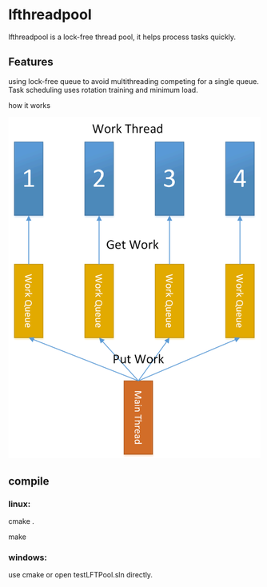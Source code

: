 # lfthreadpool

lfthreadpool is a lock-free thread pool, it helps process tasks quickly.

## Features

using lock-free queue to avoid multithreading competing for a single queue.
Task scheduling uses rotation training and minimum load.

how it works

![lockfree](lockfree.png)

## compile

### linux:

cmake  .

make 

### windows:

use cmake or  open testLFTPool.sln directly.

